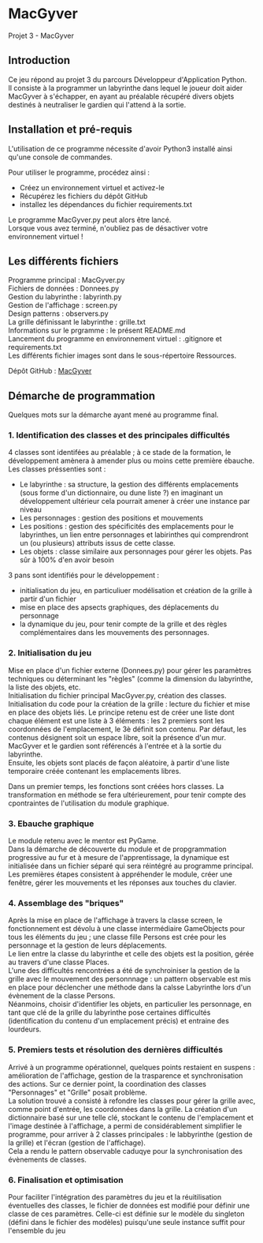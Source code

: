 
# MacGyver

Projet 3 - MacGyver

## Introduction

Ce jeu répond au projet 3 du parcours Développeur d'Application Python.  
Il consiste à la programmer un labyrinthe dans lequel le joueur doit aider MacGyver à s'échapper, en ayant au préalable récupéré divers objets destinés à neutraliser le gardien qui l'attend à la sortie.

## Installation et pré-requis

L'utilisation de ce programme nécessite d'avoir Python3 installé ainsi qu'une console de commandes.

Pour utiliser le programme, procédez ainsi :

- Créez un environnement virtuel et activez-le
- Récupérez les fichiers du dépôt GitHub
- installez les dépendances du fichier requirements.txt

Le programme MacGyver.py peut alors être lancé.  
Lorsque vous avez terminé, n'oubliez pas de désactiver votre environnement virtuel !

## Les différents fichiers

Programme principal : MacGyver.py  
Fichiers de données : Donnees.py  
Gestion du labyrinthe : labyrinth.py  
Gestion de l'affichage : screen.py  
Design patterns : observers.py  
La grille définissant le labyrinthe : grille.txt  
Informations sur le prgramme : le présent README.md  
Lancement du programme en environnement virtuel : .gitignore et requirements.txt  
Les différents fichier images sont dans le sous-répertoire Ressources.

Dépôt GitHub : [MacGyver](https://github.com/lincal2309/MacGyver.git)

## Démarche de programmation

Quelques mots sur la démarche ayant mené au programme final.

### 1. Identification des classes et des principales difficultés

4 classes sont identifées au préalable ; à ce stade de la formation, le développement amènera à amender plus ou moins cette première ébauche.
Les classes préssenties sont :

- Le labyrinthe : sa structure, la gestion des différents emplacements (sous forme d'un dictionnaire, ou dune liste ?) en imaginant un développement ultérieur cela pourrait amener à créer une instance par niveau
- Les personnages : gestion des positions et mouvements
- Les positions : gestion des spécificités des emplacements pour le labyrinthes, un lien entre personnages et labirinthes qui comprendront un (ou plusieurs) attributs issus de cette classe.
- Les objets : classe similaire aux personnages pour gérer les objets. Pas sûr à 100% d'en avoir besoin

3 pans sont identifiés pour le développement :

- initialisation du jeu, en particuliuer modélisation et création de la grille à partir d'un fichier
- mise en place des apsects graphiques, des déplacements du personnage
- la dynamique du jeu, pour tenir compte de la grille et des règles complémentaires dans les mouvements des personnages.

### 2. Initialisation du jeu

Mise en place d'un fichier externe (Donnees.py) pour gérer les paramètres techniques ou déterminant les "règles" (comme la dimension du labyrinthe, la liste des objets, etc.  
Initialisation du fichier principal MacGyver.py, création des classes.  
Initialisation du code pour la création de la grille : lecture du fichier et mise en place des objets liés. Le principe retenu est de créer une liste dont chaque élément est une liste à 3 éléments : les 2 premiers sont les coordonnées de l'emplacement, le 3è définit son contenu. Par défaut, les contenus désignent soit un espace libre, soit la présence d'un mur.  
MacGyver et le gardien sont référencés à l'entrée et à la sortie du labyrinthe.  
Ensuite, les objets sont placés de façon aléatoire, à partir d'une liste temporaire créée contenant les emplacements libres.

Dans un premier temps, les fonctions sont créées hors classes. La transformation en méthode se fera ultérieurement, pour tenir compte des cpontraintes de l'utilisation du module graphique.

### 3. Ebauche graphique

Le module retenu avec le mentor est PyGame.  
Dans la démarche de découverte du module et de propgrammation progressive au fur et à mesure de l'apprentissage, la dynamique est initialisée dans un fichier séparé qui sera réintégré au programme principal.  
Les premières étapes consistent à appréhender le module, créer une fenêtre, gérer les mouvements et les réponses aux touches du clavier.

### 4. Assemblage des "briques"

Après la mise en place de l'affichage à travers la classe screen, le fonctionnement est dévolu à une classe intermédiaire GameObjects pour tous les éléments du jeu ; une classe fille Persons est crée pour les personnage et la gestion de leurs déplacements.  
Le lien entre la classe du labyrinthe et celle des objets est la position, gérée au travers d'une classe Places.  
L'une des difficultés rencontrées a été de synchroiniser la gestion de la grille avec le mouvement des personnnage : un pattern observable est mis en place pour déclencher une méthode dans la calsse Labyrinthe lors d'un évènement de la classe Persons.  
Néanmoins, choisir d'identifier les objets, en particulier les personnage, en tant que clé de la grille du labyrinthe pose certaines difficultés (identification du contenu d'un emplacement précis) et entraine des lourdeurs.

### 5. Premiers tests et résolution des dernières difficultés

Arrivé à un programme opérationnel, quelques points restaient en suspens : amélioration de l'affichage, gestion de la trasparence et synchronisation des actions. Sur ce dernier point, la coordination des classes "Personnages" et "Grille" posait problème.  
La solution trouvé a consisté à refondre les classes pour gérer la grille avec, comme point d'entrée, les coordonnées dans la grille. La création d'un dictionnaire basé sur une telle clé, stockant le contenu de l'emplacement et l'image destinée à l'affichage, a permi de considérablement simplifier le programme, pour arriver à 2 classes principales : le labbyrinthe (gestion de la grille) et l'écran (gestion de l'affichage).  
Cela a rendu le pattern observable caduqye pour la synchronisation des évènements de classes.

### 6. Finalisation et optimisation

Pour faciliter l'intégration des paramètres du jeu et la réuitilisation éventuelles des classes, le fichier de données est modifié pour définir une classe de ces paramètres. Celle-ci est définie sur le modèle du singleton (défini dans le fichier des modèles) puisqu'une seule instance suffit pour l'ensemble du jeu